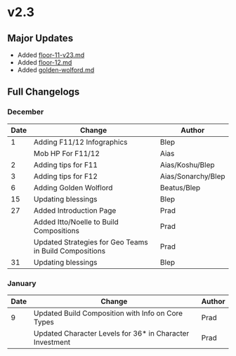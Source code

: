 # v2.3

## Major Updates

* Added [floor-11-v23.md](../../archive/previous-floors/floor-11-v23.md "mention")
* Added [floor-12.md](../../archive/previous-floors/floor-12.md "mention")
* Added [golden-wolford.md](../../monsters/elites/golden-wolford.md "mention")

## Full Changelogs

### December

| Date | Change                                                 | Author             |
| ---- | ------------------------------------------------------ | ------------------ |
| 1    | Adding F11/12 Infographics                             | Blep               |
|      | Mob HP For F11/12                                      | Aias               |
| 2    | Adding tips for F11                                    | Aias/Koshu/Blep    |
| 3    | Adding tips for F12                                    | Aias/Sonarchy/Blep |
| 6    | Adding Golden Wolflord                                 | Beatus/Blep        |
| 15   | Updating blessings                                     | Blep               |
| 27   | Added Introduction Page                                | Prad               |
|      | Added Itto/Noelle to Build Compositions                | Prad               |
|      | Updated Strategies for Geo Teams in Build Compositions | Prad               |
| 31   | Updating blessings                                     | Blep               |

### January

| Date | Change                                                    | Author |
| ---- | --------------------------------------------------------- | ------ |
| 9    | Updated Build Composition with Info on Core Types         | Prad   |
|      | Updated Character Levels for 36\* in Character Investment | Prad   |

###
